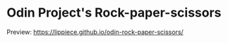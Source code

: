 # Odin Project's Rock-paper-scissors

Preview: https://lippiece.github.io/odin-rock-paper-scissors/
